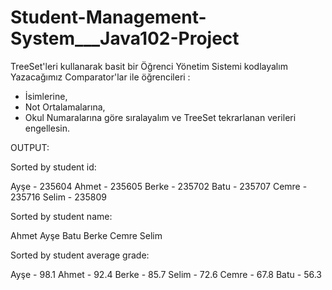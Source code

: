# Student-Management-System___Java102-Project
TreeSet'leri kullanarak basit bir Öğrenci Yönetim Sistemi kodlayalım
Yazacağımız Comparator'lar ile öğrencileri :
* İsimlerine,
* Not Ortalamalarına, 
* Okul Numaralarına göre sıralayalım ve TreeSet tekrarlanan verileri engellesin.

OUTPUT:

Sorted by student id:

Ayşe - 235604
Ahmet - 235605
Berke - 235702
Batu - 235707
Cemre - 235716
Selim - 235809

Sorted by student name:

Ahmet
Ayşe
Batu
Berke
Cemre
Selim

Sorted by student average grade:

Ayşe - 98.1
Ahmet - 92.4
Berke - 85.7
Selim - 72.6
Cemre - 67.8
Batu - 56.3
